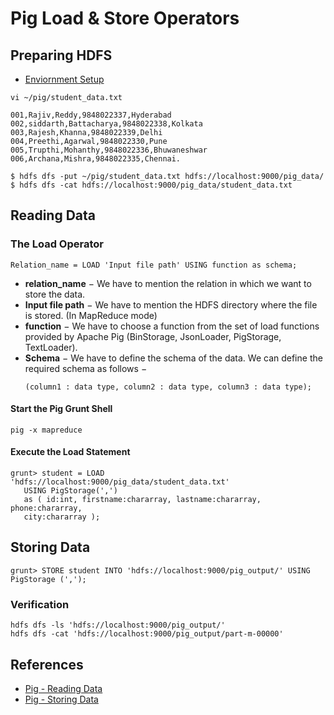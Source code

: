 # Pig Load & Store Operators

## Preparing HDFS
- [Enviornment Setup](../../hadoop/doc/HadoopEnviornmentSetup.md)

`vi ~/pig/student_data.txt`
```
001,Rajiv,Reddy,9848022337,Hyderabad
002,siddarth,Battacharya,9848022338,Kolkata
003,Rajesh,Khanna,9848022339,Delhi
004,Preethi,Agarwal,9848022330,Pune
005,Trupthi,Mohanthy,9848022336,Bhuwaneshwar
006,Archana,Mishra,9848022335,Chennai.
```
```
$ hdfs dfs -put ~/pig/student_data.txt hdfs://localhost:9000/pig_data/
$ hdfs dfs -cat hdfs://localhost:9000/pig_data/student_data.txt
```

## Reading Data
### The Load Operator
```
Relation_name = LOAD 'Input file path' USING function as schema;
```

- **relation_name** − We have to mention the relation in which we want to store the data.
- **Input file path** − We have to mention the HDFS directory where the file is stored. (In MapReduce mode)
- **function** − We have to choose a function from the set of load functions provided by Apache Pig (BinStorage, JsonLoader, PigStorage, TextLoader).
- **Schema** − We have to define the schema of the data. We can define the required schema as follows −
	```
	(column1 : data type, column2 : data type, column3 : data type);
	```

#### Start the Pig Grunt Shell
```
pig -x mapreduce
```

#### Execute the Load Statement
```
grunt> student = LOAD 'hdfs://localhost:9000/pig_data/student_data.txt'
   USING PigStorage(',')
   as ( id:int, firstname:chararray, lastname:chararray, phone:chararray,
   city:chararray );
```

## Storing Data
```
grunt> STORE student INTO 'hdfs://localhost:9000/pig_output/' USING PigStorage (',');
```

### Verification
```
hdfs dfs -ls 'hdfs://localhost:9000/pig_output/'
hdfs dfs -cat 'hdfs://localhost:9000/pig_output/part-m-00000'
```

## References
- [Pig - Reading Data](https://www.tutorialspoint.com/apache_pig/apache_pig_reading_data.htm)
- [Pig - Storing Data](https://www.tutorialspoint.com/apache_pig/apache_pig_storing_data.htm)